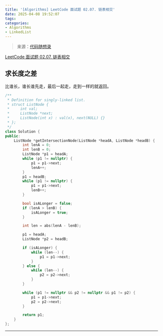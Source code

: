 ```yaml
---
title: '[Algorithms] LeetCode 面试题 02.07. 链表相交'
date: 2025-04-08 19:52:07
tags:
categories:
- Algorithms
- LinkedList
---
```


> 来源：[代码随想录](https://programmercarl.com/)

[LeetCode 面试题 02.07. 链表相交](https://leetcode.cn/problems/intersection-of-two-linked-lists-lcci/)

## 求长度之差

比谁长，谁长谁先走，最后一起走，走到一样的就返回。

```cpp
/**
 * Definition for singly-linked list.
 * struct ListNode {
 *     int val;
 *     ListNode *next;
 *     ListNode(int x) : val(x), next(NULL) {}
 * };
 */
class Solution {
public:
    ListNode *getIntersectionNode(ListNode *headA, ListNode *headB) {
        int lenA = 0;
        int lenB = 0;
        ListNode *p1 = headA;
        while (p1 != nullptr) {
            p1 = p1->next;
            lenA++;
        }
        p1 = headB;
        while (p1 != nullptr) {
            p1 = p1->next;
            lenB++;
        }

        bool isALonger = false;
        if (lenA > lenB) {
            isALonger = true;
        }

        int len = abs(lenA - lenB);

        p1 = headA;
        ListNode *p2 = headB;

        if (isALonger) {
            while (len--) {
                p1 = p1->next;
            }
        } else {
            while (len--) {
                p2 = p2->next;
            }
        }

        while (p1 != nullptr && p2 != nullptr && p1 != p2) {
            p1 = p1->next;
            p2 = p2->next;
        }

        return p1;
    }
};
```

---
